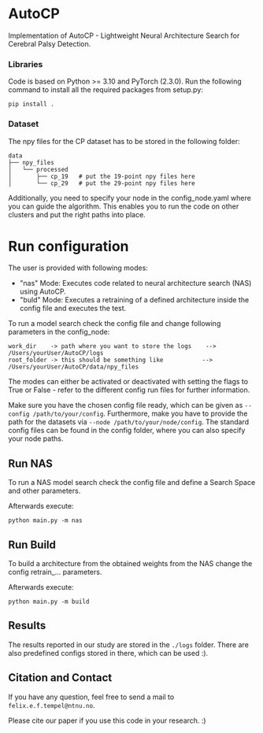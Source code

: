 AutoCP
==============================

Implementation of AutoCP - Lightweight Neural Architecture Search for Cerebral Palsy Detection.

### Libraries

Code is based on Python >= 3.10 and PyTorch (2.3.0). Run the following command to install all the required packages 
from setup.py:
```
pip install .
```

### Dataset 

The npy files for the CP dataset has to be stored in the following folder:
```
data
├── npy_files
│   └── processed
│       ├── cp_19   # put the 19-point npy files here
│       └── cp_29   # put the 29-point npy files here
```
Additionally, you need to specify your node in the config_node.yaml where you can guide the algorithm.
This enables you to run the code on other clusters and put the right paths into place.


# Run configuration
The user is provided with following modes:

- "nas" Mode: Executes code related to neural architecture search (NAS) using AutoCP.
- "buld" Mode: Executes a retraining of a defined architecture inside the config file and executes the test.

To run a model search check the config file and change following parameters in the config_node:

```
work_dir    -> path where you want to store the logs    --> /Users/yourUser/AutoCP/logs
root_folder -> this should be something like           -->  /Users/yourUser/AutoCP/data/npy_files
```

The modes can either be activated or deactivated with setting the flags to True or False - refer to the different 
config run files for further information.

Make sure you have the chosen config file ready, which can be given as ``--config /path/to/your/config``.
Furthermore, make you have to provide the path for the datasets via ``--node /path/to/your/node/config``.
The standard config files can be found in the config folder, where you can also specify your node paths.

## Run NAS 
To run a NAS model search check the config file and define a Search Space and other parameters.

Afterwards execute:
```
python main.py -m nas
```

## Run Build
To build a architecture from the obtained weights from the NAS change the config retrain_... parameters.

Afterwards execute:
```
python main.py -m build
```

## Results

The results reported in our study are stored in the `./logs` folder.
There are also predefined configs stored in there, which can be used :).

## Citation and Contact

If you have any question, feel free to send a mail to `felix.e.f.tempel@ntnu.no`.

Please cite our paper if you use this code in your research. :)
```

```
